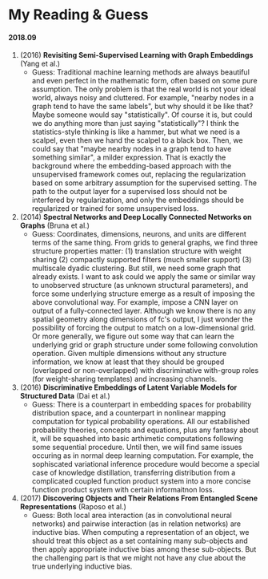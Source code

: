 # My Reading & Guess

#### 2018.09

1. (2016) **Revisiting Semi-Supervised Learning with Graph Embeddings** (Yang et al.)
    - Guess: Traditional machine learning methods are always beautiful and even perfect in the mathematic form, often based on some pure assumption. The only problem is that the real world is not your ideal world, always noisy and cluttered. For example, "nearby nodes in a graph tend to have the same labels", but why should it be like that? Maybe someone would say "statistically". Of course it is, but could we do anything more than just saying "statistically"? I think the statistics-style thinking is like a hammer, but what we need is a scalpel, even then we hand the scalpel to a black box. Then, we could say that "maybe nearby nodes in a graph tend to have something similar", a milder expression. That is exactly the background where the embedding-based approach with the unsupervised framework comes out, replacing the regularization based on some arbitrary assumption for the supervised setting. The path to the output layer for a supervised loss should not be interfered by regularization, and only the embeddings should be regularized or trained for some unsupervised loss.
2. (2014) **Spectral Networks and Deep Locally Connected Networks on Graphs** (Bruna et al.)
    - Guess: Coordinates, dimensions, neurons, and units are different terms of the same thing. From grids to general graphs, we find three structure properties matter: (1) translation structure with weight sharing (2) compactly supported filters (much smaller support) (3) multiscale dyadic clustering. But still, we need some graph that already exists. I want to ask could we apply the same or similar way to unobserved structure (as unknown structural parameters), and force some underlying structure emerge as a result of imposing the above convolutional way. For example, impose a CNN layer on output of a fully-connected layer. Although we know there is no any spatial geometry along dimensions of fc's output, I just wonder the possibility of forcing the output to match on a low-dimensional grid. Or more generally, we figure out some way that can learn the underlying grid or graph structure under some following convolution operation. Given multiple dimensions without any structure information, we know at least that they should be grouped (overlapped or non-overlapped) with discriminative with-group roles (for weight-sharing templates) and increasing channels.
3. (2016) **Discriminative Embeddings of Latent Variable Models for Structured Data** (Dai et al.)
    - Guess: There is a counterpart in embedding spaces for probability distribution space, and a counterpart in nonlinear mapping computation for typical probability operations. All our estabilished probability theories, concepts and equations, plus any fantasy about it, will be squashed into basic arthimetic computations following some sequential procedure. Until then, we will find same issues occuring as in normal deep learning computation. For example, the sophiscated variational inference procedure would become a special case of knowledge distillation, transferring distribution from a complicated coupled function product system into a more concise function product system with certain informaitnon loss. 
4. (2017) **Discovering Objects and Their Relations From Entangled Scene Representations** (Raposo et al.)
    - Guess: Both local area interaction (as in convolutional neural networks) and pairwise interaction (as in relation networks) are inductive bias. When computing a representation of an object, we should treat this object as a set containing many sub-objects and then apply appropriate inductive bias among these sub-objects. But the challenging part is that we might not have any clue about the true underlying inductive bias.
